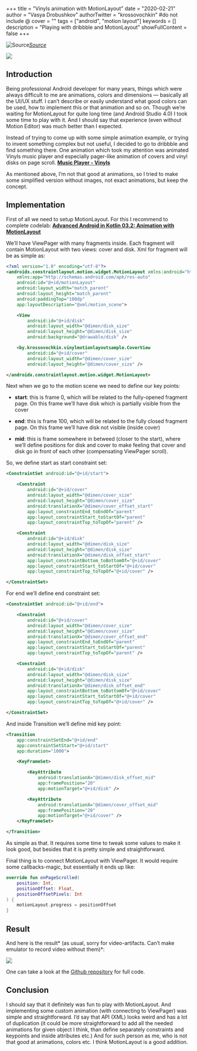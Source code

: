 +++
title = "Vinyls animation with MotionLayout"
date = "2020-02-21"
author = "Vasya Drobushkov"
authorTwitter = "krossovochkin" #do not include @
cover = ""
tags = ["android", "motion layout"]
keywords = []
description = "Playing with dribbble and MotionLayout"
showFullContent = false
+++

![[Source](https://unsplash.com/photos/Jm9P0mDPo6A)](https://images.unsplash.com/photo-1539375665275-f9de415ef9ac?ixlib=rb-1.2.1&auto=format&fit=crop&w=1357&q=80)*[Source](https://unsplash.com/photos/Jm9P0mDPo6A)*

[![](https://img.shields.io/badge/original-medium-green#badge)](https://medium.com/@krossovochkin/vinyls-animation-with-motionlayout-595e716c2752)

## Introduction

Being professional Android developer for many years, things which were always difficult to me are animations, colors and dimensions — basically all the UI/UX stuff. I can’t describe or easily understand what good colors can be used, how to implement this or that animation and so on.
Though we’re waiting for MotionLayout for quite long time (and Android Studio 4.0) I took some time to play with it. And I should say that experience (even without Motion Editor) was much better than I expected.

Instead of trying to come up with some simple animation example, or trying to invent something complex but not useful, I decided to go to dribbble and find something there.
One animation which took my attention was animated Vinyls music player and especially pager-like animation of covers and vinyl disks on page scroll.
[**Music Player - Vinyls**](https://dribbble.com/shots/10123436-Music-Player-Vinyls)

As mentioned above, I’m not that good at animations, so I tried to make some simplified version without images, not exact animations, but keep the concept.

## Implementation

First of all we need to setup MotionLayout. For this I recommend to complete codelab:
[**Advanced Android in Kotlin 03.2: Animation with MotionLayout**](https://codelabs.developers.google.com/codelabs/motion-layout/#0)

We’ll have ViewPager with many fragments inside. Each fragment will contain MotionLayout with two views: cover and disk.
Xml for fragment will be as simple as:

```xml
<?xml version="1.0" encoding="utf-8"?>
<androidx.constraintlayout.motion.widget.MotionLayout xmlns:android="http://schemas.android.com/apk/res/android"
    xmlns:app="http://schemas.android.com/apk/res-auto"
    android:id="@+id/motionLayout"
    android:layout_width="match_parent"
    android:layout_height="match_parent"
    android:paddingTop="100dp"
    app:layoutDescription="@xml/motion_scene">

    <View
        android:id="@+id/disk"
        android:layout_width="@dimen/disk_size"
        android:layout_height="@dimen/disk_size"
        android:background="@drawable/disk" />

    <by.krossovochkin.vinylmotionlayoutsample.CoverView
        android:id="@+id/cover"
        android:layout_width="@dimen/cover_size"
        android:layout_height="@dimen/cover_size" />

</androidx.constraintlayout.motion.widget.MotionLayout>
```

Next when we go to the motion scene we need to define our key points:

* **start**: this is frame 0, which will be related to the fully-opened fragment page. On this frame we’ll have disk which is partially visible from the cover

* **end**: this is frame 100, which will be related to the fully closed fragment page. On this frame we’ll have disk not visible (inside cover)

* **mid**: this is frame somewhere in betweed (closer to the start), where we’ll define positions for disk and cover to make feeling that cover and disk go in front of each other (compensating ViewPager scroll).

So, we define start as start constraint set:

```xml
<ConstraintSet android:id="@+id/start">

    <Constraint
        android:id="@+id/cover"
        android:layout_width="@dimen/cover_size"
        android:layout_height="@dimen/cover_size"
        android:translationX="@dimen/cover_offset_start"
        app:layout_constraintEnd_toEndOf="parent"
        app:layout_constraintStart_toStartOf="parent"
        app:layout_constraintTop_toTopOf="parent" />

    <Constraint
        android:id="@+id/disk"
        android:layout_width="@dimen/disk_size"
        android:layout_height="@dimen/disk_size"
        android:translationX="@dimen/disk_offset_start"
        app:layout_constraintBottom_toBottomOf="@+id/cover"
        app:layout_constraintStart_toStartOf="@+id/cover"
        app:layout_constraintTop_toTopOf="@+id/cover" />

</ConstraintSet>
```

For end we’ll define end constraint set:

```xml
<ConstraintSet android:id="@+id/end">

    <Constraint
        android:id="@+id/cover"
        android:layout_width="@dimen/cover_size"
        android:layout_height="@dimen/cover_size"
        android:translationX="@dimen/cover_offset_end"
        app:layout_constraintEnd_toEndOf="parent"
        app:layout_constraintStart_toStartOf="parent"
        app:layout_constraintTop_toTopOf="parent" />

    <Constraint
        android:id="@+id/disk"
        android:layout_width="@dimen/disk_size"
        android:layout_height="@dimen/disk_size"
        android:translationX="@dimen/disk_offset_end"
        app:layout_constraintBottom_toBottomOf="@+id/cover"
        app:layout_constraintStart_toStartOf="@+id/cover"
        app:layout_constraintTop_toTopOf="@+id/cover" />

</ConstraintSet>
```

And inside Transition we’ll define mid key point:

```xml
<Transition
    app:constraintSetEnd="@+id/end"
    app:constraintSetStart="@+id/start"
    app:duration="1000">

    <KeyFrameSet>

        <KeyAttribute
            android:translationX="@dimen/disk_offset_mid"
            app:framePosition="20"
            app:motionTarget="@+id/disk" />

        <KeyAttribute
            android:translationX="@dimen/cover_offset_mid"
            app:framePosition="20"
            app:motionTarget="@+id/cover" />
    </KeyFrameSet>

</Transition>
```

As simple as that. It requires some time to tweak some values to make it look good, but besides that it is pretty simple and straightforward.

Final thing is to connect MotionLayout with ViewPager. It would require some callbacks-magic, but essentially it ends up like:

```kotlin
override fun onPageScrolled(
    position: Int,
    positionOffset: Float,
    positionOffsetPixels: Int
) {
    motionLayout.progress = positionOffset
}
```

## Result

And here is the result* (as usual, sorry for video-artifacts. Can’t make emulator to record video without them)*:

![](../../img/1_mJck8uBa1GefGrbS9X1nVg.gif)

One can take a look at the [Github repository](https://github.com/krossovochkin/VinylMotionLayoutSample) for full code.

## Conclusion

I should say that it definitely was fun to play with MotionLayout. And implementing some custom animation (with connecting to ViewPager) was simple and straightforward.
I’d say that API (XML) looks weird and has a lot of duplication (it could be more straightforward to add all the needed animations for given object I think, than define separately constraints and keypoints and inside attributes etc.)
And for such person as me, who is not that good at animations, colors etc. I think MotionLayout is a good addition.
